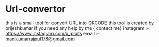 # Url-convertor
this is a small tool for convert URL into QRCODE
this tool is created by brijeshkumar
if you need any help by me { contact me}
instagram :- https://www.instagram.com/x_ploits
email :- manikumarrajput178@gmail.com
